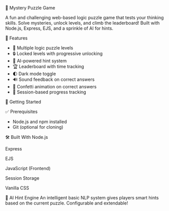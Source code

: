🧠 Mystery Puzzle Game

A fun and challenging web-based logic puzzle game that tests your thinking skills. Solve mysteries, unlock levels, and climb the leaderboard! Built with Node.js, Express, EJS, and a sprinkle of AI for hints.

🌟 Features

- 🎯 Multiple logic puzzle levels
- 🔒 Locked levels with progressive unlocking
- 🧠 AI-powered hint system
- 🏆 Leaderboard with time tracking
- 🌓 Dark mode toggle
- 🔊 Sound feedback on correct answers
- 🎉 Confetti animation on correct answers
- 💾 Session-based progress tracking

🚀 Getting Started

✅ Prerequisites

- Node.js and npm installed
- Git (optional for cloning)

🛠️ Built With
Node.js

Express

EJS

JavaScript (Frontend)

Session Storage

Vanilla CSS

🤖 AI Hint Engine
An intelligent basic NLP system gives players smart hints based on the current puzzle. Configurable and extendable!
